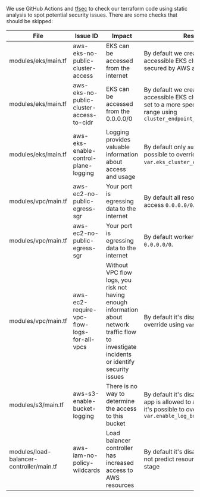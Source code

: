 We use GitHub Actions and [tfsec](https://github.com/aquasecurity/tfsec) to check our terraform code using static analysis to spot potential security issues. There are some checks that should be skipped:

| File                                     | Issue ID                                   | Impact                                                                                                                                        | Resolution                                                                                                                                                   |
|------------------------------------------|--------------------------------------------|-----------------------------------------------------------------------------------------------------------------------------------------------|--------------------------------------------------------------------------------------------------------------------------------------------------------------|
| modules/eks/main.tf                      | aws-eks-no-public-cluster-access           | EKS can be accessed from the internet                                                                                                         | By default we create a publicly accessible EKS cluster, the endpoint is secured by AWS auth.                                                                 |
| modules/eks/main.tf                      | aws-eks-no-public-cluster-access-to-cidr   | EKS can be accessed from the 0.0.0.0/0                                                                                                        | By default we create a publicly accessible EKS cluster, it's possible set to a more specific private CIDR range using `cluster_endpoint_public_access_cidrs` |
| modules/eks/main.tf                      | aws-eks-enable-control-plane-logging       | Logging provides valuable information about access and usage                                                                                  | By default only `audit` is enabled, it's possible to override using `var.eks_cluster_enabled_log_types`.                                                     |
| modules/vpc/main.tf                      | aws-ec2-no-public-egress-sgr               | Your port is egressing data to the internet                                                                                                   | By default all resources in VPC can access `0.0.0.0/0`.                                                                                                      |
| modules/vpc/main.tf                      | aws-ec2-no-public-egress-sgr               | Your port is egressing data to the internet                                                                                                   | By default worker nodes can access `0.0.0.0/0`.                                                                                                              |
| modules/vpc/main.tf                      | aws-ec2-require-vpc-flow-logs-for-all-vpcs | Without VPC flow logs, you risk not having enough information about network traffic flow to investigate incidents or identify security issues | By default it's disabled, it's possible to override using `var.enable_vpc_log`                                                                               |
| modules/s3/main.tf                       | aws-s3-enable-bucket-logging               | There is no way to determine the access to this bucket                                                                                        | By default it's disabled since only the app is allowed to access this bucket, it's possible to override using `var.enable_log_bucket`                        |
| modules/load-balancer-controller/main.tf | aws-iam-no-policy-wildcards                | Load balancer controller has increased access to AWS resources                                                                                | By default it's disabled since we could not predict resources ARNs at this stage                                                                             |

